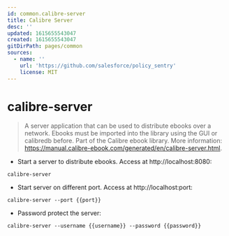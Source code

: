 ```yaml
---
id: common.calibre-server
title: Calibre Server
desc: ''
updated: 1615655543047
created: 1615655543047
gitDirPath: pages/common
sources:
  - name: ''
    url: 'https://github.com/salesforce/policy_sentry'
    license: MIT
---
```

# calibre-server

> A server application that can be used to distribute ebooks over a network.
> Ebooks must be imported into the library using the GUI or calibredb before.
> Part of the Calibre ebook library.
> More information: <https://manual.calibre-ebook.com/generated/en/calibre-server.html>.

- Start a server to distribute ebooks. Access at http&#x3A;//localhost:8080:

`calibre-server`

- Start server on different port. Access at http&#x3A;//localhost:port:

`calibre-server --port {{port}}`

- Password protect the server:

`calibre-server --username {{username}} --password {{password}}`

